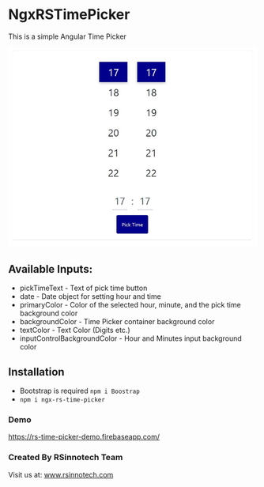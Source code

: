 # NgxRSTimePicker
This is a simple Angular Time Picker

![Demo Image](https://github.com/alexthelion/NgxRSTimePicker/blob/master/images/demo.JPG)

## Available Inputs:
* pickTimeText - Text of pick time button
* date - Date object for setting hour and time
* primaryColor - Color of the selected hour, minute, and the pick time background color
* backgroundColor - Time Picker container background color
* textColor - Text Color (Digits etc.)
* inputControlBackgroundColor - Hour and Minutes input background color


## Installation
* Bootstrap is required `npm i Boostrap` 
* `npm i ngx-rs-time-picker`

### Demo
https://rs-time-picker-demo.firebaseapp.com/

### Created By RSinnotech Team
Visit us at: www.rsinnotech.com

